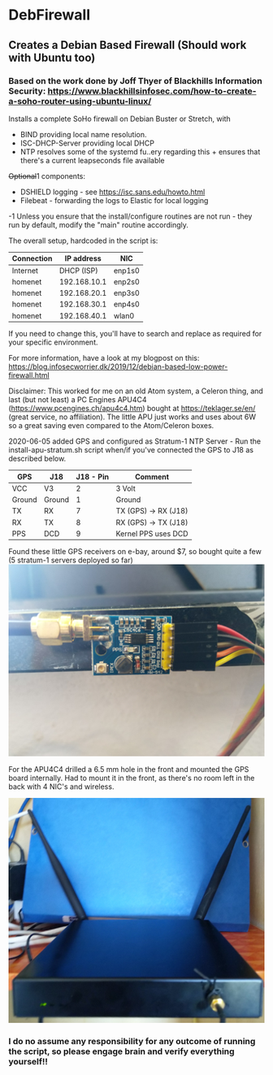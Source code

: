 # DebFirewall
## Creates a Debian Based Firewall (Should work with Ubuntu too)

### Based on the work done by Joff Thyer of Blackhills Information Security: https://www.blackhillsinfosec.com/how-to-create-a-soho-router-using-ubuntu-linux/

Installs a complete SoHo firewall on Debian Buster or Stretch, with
 - BIND providing local name resolution.
 - ISC-DHCP-Server providing local DHCP
 - NTP resolves some of the systemd fu..ery regarding this + ensures that there's a current leapseconds file available

~~Optional~~1 components:
 - DSHIELD logging - see https://isc.sans.edu/howto.html
 - Filebeat - forwarding the logs to Elastic for local logging

 -1 Unless you ensure that the install/configure routines are not run - they run by default, modify the "main" routine accordingly.

The overall setup, hardcoded in the script is:

| Connection | IP address     | NIC    |
| ---------- | -------------- | ------ | 
| Internet   | DHCP (ISP)     | enp1s0 |
| homenet    | 192.168.10.1   | enp2s0 |
| homenet    | 192.168.20.1   | enp3s0 |                                                
| homenet    | 192.168.30.1   | enp4s0 |
| homenet    | 192.168.40.1   | wlan0  |

If you need to change this, you'll have to search and replace as required for your specific environment.

For more information, have a look at my blogpost on this: https://blog.infosecworrier.dk/2019/12/debian-based-low-power-firewall.html

Disclaimer: This worked for me on an old Atom system, a Celeron thing, and last (but not least) a PC Engines APU4C4 (https://www.pcengines.ch/apu4c4.htm) bought at https://teklager.se/en/ (great service, no affiliation). The little APU just works and uses about 6W so a great saving even compared to the Atom/Celeron boxes.

2020-06-05 added GPS and configured as Stratum-1 NTP Server - Run the install-apu-stratum.sh script when/if you've connected the GPS to J18 as described below.


| GPS     | J18     | J18 - Pin  | Comment                 |
| ------- | ------- | ---------- | ----------------------- | 
| VCC     | V3      |     2      |  3 Volt                 |
| Ground  | Ground  |     1      |  Ground                 |
| TX      | RX      |     7      |  TX (GPS) -> RX (J18)   |                                                
| RX      | TX      |     8      |  RX (GPS) -> TX (J18)   |
| PPS     | DCD     |     9      |  Kernel PPS uses DCD    |


Found these little GPS receivers on e-bay, around $7, so bought quite a few (5 stratum-1 servers deployed so far)
![alt text](./gps.jpg "GPS Ublox7")

For the APU4C4 drilled a 6.5 mm hole in the front and mounted the GPS board internally. Had to mount it in the front, as there's no room left in the back with 4 NIC's and wireless.

![alt text](./apu-front-gps.jpg "APU with GPS")


### I do no assume any responsibility for any outcome of running the script, so please engage brain and verify everything yourself!! ###